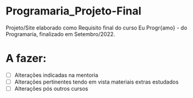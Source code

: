 # Programaria_Projeto-Final
Projeto/Site elaborado como Requisito final do curso Eu Progr{amo} - do Programaria, finalizado em Setembro/2022.

# A fazer:

- [ ] Alterações indicadas na mentoria
- [ ] Alterações pertinentes tendo em vista materiais extras estudados
- [ ] Alterações pós outros cursos
